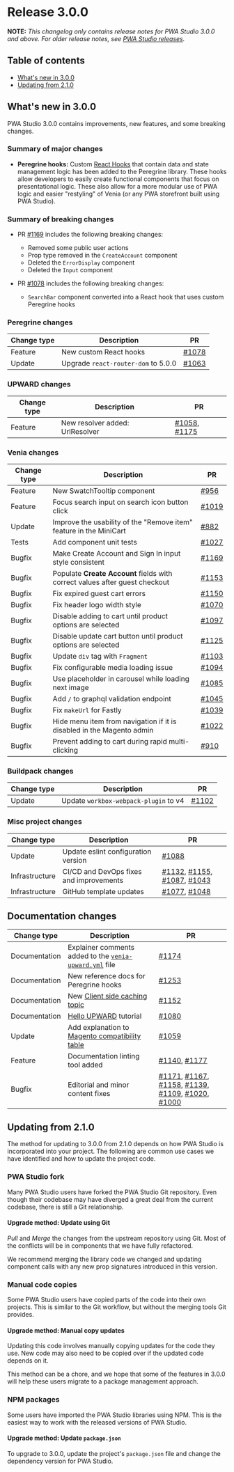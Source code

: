 # Release 3.0.0

**NOTE:**
_This changelog only contains release notes for PWA Studio 3.0.0 and above._
_For older release notes, see [PWA Studio releases][]._

## Table of contents

-   [What's new in 3.0.0](#whats-new-in-300)
-   [Updating from 2.1.0](#updating-from-210)

## What's new in 3.0.0

PWA Studio 3.0.0 contains improvements, new features, and some breaking changes.

### Summary of major changes

-   **Peregrine hooks:**
    Custom [React Hooks][] that contain data and state management logic has been added to the Peregrine library.
    These hooks allow developers to easily create functional components that focus on presentational logic.
    These also allow for a more modular use of PWA logic and easier "restyling" of Venia (or any PWA storefront built using PWA Studio).

### Summary of breaking changes

-   PR [#1169][] includes the following breaking changes:

    -   Removed some public user actions
    -   Prop type removed in the `CreateAccount` component
    -   Deleted the `ErrorDisplay` component
    -   Deleted the `Input` component

-   PR [#1078][] includes the following breaking changes:

    -   `SearchBar` component converted into a React hook that uses custom Peregrine hooks

### Peregrine changes

| Change type | Description                         | PR        |
| ----------- | ----------------------------------- | --------- |
| Feature     | New custom React hooks              | [#1078][] |
| Update      | Upgrade `react-router-dom` to 5.0.0 | [#1063][] |

### UPWARD changes

| Change type | Description                     | PR                   |
| ----------- | ------------------------------- | -------------------- |
| Feature     | New resolver added: UrlResolver | [#1058][], [#1175][] |

### Venia changes

| Change type | Description                                                                 | PR        |
| ----------- | --------------------------------------------------------------------------- | --------- |
| Feature     | New SwatchTooltip component                                                 | [#956][]  |
| Feature     | Focus search input on search icon button click                              | [#1019][] |
| Update      | Improve the usability of the "Remove item" feature in the MiniCart          | [#882][]  |
| Tests       | Add component unit tests                                                    | [#1027][] |
| Bugfix      | Make Create Account and Sign In input style consistent                      | [#1169][] |
| Bugfix      | Populate **Create Account** fields with correct values after guest checkout | [#1153][] |
| Bugfix      | Fix expired guest cart errors                                               | [#1150][] |
| Bugfix      | Fix header logo width style                                                 | [#1070][] |
| Bugfix      | Disable adding to cart until product options are selected                   | [#1097][] |
| Bugfix      | Disable update cart button until product options are selected               | [#1125][] |
| Bugfix      | Update `div` tag with `Fragment`                                            | [#1103][] |
| Bugfix      | Fix configurable media loading issue                                        | [#1094][] |
| Bugfix      | Use placeholder in carousel while loading next image                        | [#1085][] |
| Bugfix      | Add `/` to graphql validation endpoint                                      | [#1045][] |
| Bugfix      | Fix `makeUrl` for Fastly                                                    | [#1039][] |
| Bugfix      | Hide menu item from navigation if it is disabled in the Magento admin       | [#1022][] |
| Bugfix      | Prevent adding to cart during rapid multi-clicking                          | [#910][]  |

### Buildpack changes

| Change type | Description                           | PR        |
| ----------- | ------------------------------------- | --------- |
| Update      | Update `workbox-webpack-plugin` to v4 | [#1102][] |

### Misc project changes

| Change type    | Description                             | PR                                         |
| -------------- | --------------------------------------- | ------------------------------------------ |
| Update         | Update eslint configuration version     | [#1088][]                                  |
| Infrastructure | CI/CD and DevOps fixes and improvements | [#1132][], [#1155][], [#1087][], [#1043][] |
| Infrastructure | GitHub template updates                 | [#1077][], [#1048][]                       |

## Documentation changes

| Change type   | Description                                                 | PR                                                                          |
| ------------- | ----------------------------------------------------------- | --------------------------------------------------------------------------- |
| Documentation | Explainer comments added to the [`venia-upward.yml`][] file | [#1174][]                                                                   |
| Documentation | New reference docs for Peregrine hooks                      | [#1253][]                                                                   |
| Documentation | New [Client side caching topic][]                           | [#1152][]                                                                   |
| Documentation | [Hello UPWARD][] tutorial                                   | [#1080][]                                                                   |
| Update        | Add explanation to [Magento compatibility table][]          | [#1059][]                                                                   |
| Feature       | Documentation linting tool added                            | [#1140][], [#1177][]                                                        |
| Bugfix        | Editorial and minor content fixes                           | [#1171][], [#1167][], [#1158][], [#1139][], [#1109][], [#1020][], [#1000][] |

## Updating from 2.1.0

The method for updating to 3.0.0 from 2.1.0 depends on how PWA Studio is incorporated into your project.
The following are common use cases we have identified and how to update the project code.

### PWA Studio fork

Many PWA Studio users have forked the PWA Studio Git repository.
Even though their codebase may have diverged a great deal from the current codebase, there is still a Git relationship.

#### Upgrade method: Update using Git

_Pull_ and _Merge_ the changes from the upstream repository using Git.
Most of the conflicts will be in components that we have fully refactored.

We recommend merging the library code we changed and updating component calls with any new prop signatures introduced in this version.

### Manual code copies

Some PWA Studio users have copied parts of the code into their own projects.
This is similar to the Git workflow, but without the merging tools Git provides.

#### Upgrade method: Manual copy updates

Updating this code involves manually copying updates for the code they use.
New code may also need to be copied over if the updated code depends on it.

This method can be a chore, and we hope that some of the features in 3.0.0 will help these users migrate to a package management approach.

### NPM packages

Some users have imported the PWA Studio libraries using NPM.
This is the easiest way to work with the released versions of PWA Studio.

#### Upgrade method: Update `package.json`

To upgrade to 3.0.0, update the project's `package.json` file and change the dependency version for PWA Studio.

[pwa studio releases]: https://github.com/magento/pwa-studio/releases
[client side caching topic]: https://pwastudio.io/technologies/basic-concepts/client-side-caching/
[`venia-upward.yml`]: https://github.com/magento/pwa-studio/blob/develop/packages/venia-concept/venia-upward.yml
[hello upward]: https://pwastudio.io/tutorials/hello-upward/simple-server/
[magento compatibility table]: https://pwastudio.io/technologies/magento-compatibility/
[react hooks]: https://reactjs.org/docs/hooks-intro.html
[#1253]: https://github.com/magento/pwa-studio/pull/1253
[#1177]: https://github.com/magento/pwa-studio/pull/1177
[#1058]: https://github.com/magento/pwa-studio/pull/1058
[#1175]: https://github.com/magento/pwa-studio/pull/1175
[#1174]: https://github.com/magento/pwa-studio/pull/1174
[#1171]: https://github.com/magento/pwa-studio/pull/1171
[#1169]: https://github.com/magento/pwa-studio/pull/1169
[#1167]: https://github.com/magento/pwa-studio/pull/1167
[#1158]: https://github.com/magento/pwa-studio/pull/1158
[#1155]: https://github.com/magento/pwa-studio/pull/1155
[#1153]: https://github.com/magento/pwa-studio/pull/1153
[#1152]: https://github.com/magento/pwa-studio/pull/1152
[#1150]: https://github.com/magento/pwa-studio/pull/1150
[#1140]: https://github.com/magento/pwa-studio/pull/1140
[#1139]: https://github.com/magento/pwa-studio/pull/1139
[#1132]: https://github.com/magento/pwa-studio/pull/1132
[#1070]: https://github.com/magento/pwa-studio/pull/1070
[#1125]: https://github.com/magento/pwa-studio/pull/1125
[#1109]: https://github.com/magento/pwa-studio/pull/1109
[#1103]: https://github.com/magento/pwa-studio/pull/1103
[#1102]: https://github.com/magento/pwa-studio/pull/1102
[#1097]: https://github.com/magento/pwa-studio/pull/1097
[#1094]: https://github.com/magento/pwa-studio/pull/1094
[#1088]: https://github.com/magento/pwa-studio/pull/1088
[#1087]: https://github.com/magento/pwa-studio/pull/1087
[#1085]: https://github.com/magento/pwa-studio/pull/1085
[#1080]: https://github.com/magento/pwa-studio/pull/1080
[#1077]: https://github.com/magento/pwa-studio/pull/1077
[#1063]: https://github.com/magento/pwa-studio/pull/1063
[#1059]: https://github.com/magento/pwa-studio/pull/1059
[#1048]: https://github.com/magento/pwa-studio/pull/1048
[#1045]: https://github.com/magento/pwa-studio/pull/1045
[#1039]: https://github.com/magento/pwa-studio/pull/1039
[#1027]: https://github.com/magento/pwa-studio/pull/1027
[#1022]: https://github.com/magento/pwa-studio/pull/1022
[#1020]: https://github.com/magento/pwa-studio/pull/1020
[#1019]: https://github.com/magento/pwa-studio/pull/1019
[#1000]: https://github.com/magento/pwa-studio/pull/1000
[#956]: https://github.com/magento/pwa-studio/pull/956
[#910]: https://github.com/magento/pwa-studio/pull/910
[#882]: https://github.com/magento/pwa-studio/pull/882
[#1078]: https://github.com/magento/pwa-studio/pull/1078
[#1043]: https://github.com/magento/pwa-studio/pull/1043
